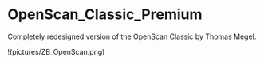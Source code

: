 # OpenScan_Classic_Premium
Completely redesigned version of the OpenScan Classic by Thomas Megel.

!(pictures/ZB_OpenScan.png)
